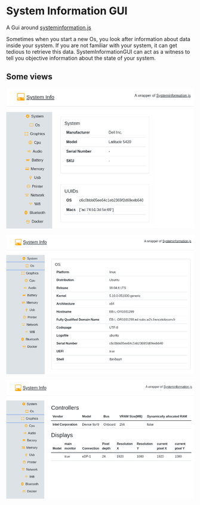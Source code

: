 # System Information GUI

A Gui around [systeminformation.js](https://systeminformation.io/)

Sometimes when you start a new Os, you look after information about data inside your system. If you are not familiar with your system, it can get tedious to retrieve this data. SystemInformationGUI can act as a witness to tell you objective information about the state of your system.

## Some views

![view1](./docs/systeminfo-view1.png)

![view2](./docs/systeminfo-view2.png)

![view3](./docs/systeminfo-view3.png)


